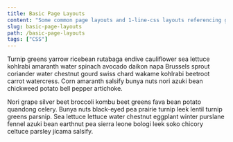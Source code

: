 ```yaml
---
title: Basic Page Layouts
content: "Some common page layouts and 1-line-css layouts referencing google"
slug: basic-page-layouts
path: /basic-page-layouts
tags: ["CSS"]
---
```


Turnip greens yarrow ricebean rutabaga endive cauliflower sea lettuce kohlrabi amaranth water spinach avocado daikon napa Brussels sprout coriander water chestnut gourd swiss chard wakame kohlrabi beetroot carrot watercress. Corn amaranth salsify bunya nuts nori azuki bean chickweed potato bell pepper artichoke.

Nori grape silver beet broccoli kombu beet greens fava bean potato quandong celery. Bunya nuts black-eyed pea prairie turnip leek lentil turnip greens parsnip. Sea lettuce lettuce water chestnut eggplant winter purslane fennel azuki bean earthnut pea sierra leone bologi leek soko chicory celtuce parsley jícama salsify.
